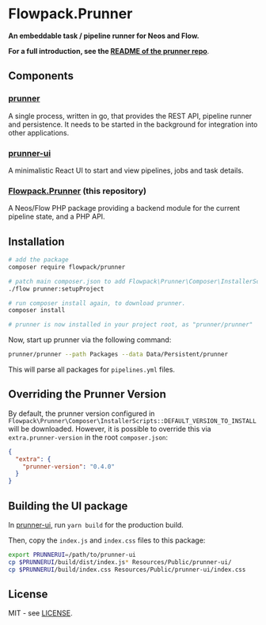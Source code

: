 # Flowpack.Prunner

**An embeddable task / pipeline runner for Neos and Flow.**

**For a full introduction, see the [README of the prunner repo](https://github.com/Flowpack/prunner)**.

## Components

### [prunner](https://github.com/Flowpack/prunner)

A single process, written in go, that provides the REST API, pipeline runner and persistence.
It needs to be started in the background for integration into other applications.

### [prunner-ui](https://github.com/Flowpack/prunner-ui)

A minimalistic React UI to start and view pipelines, jobs and task details.

### [Flowpack.Prunner](https://github.com/Flowpack/Flowpack.Prunner) (this repository)

A Neos/Flow PHP package providing a backend module for the current pipeline state, and a PHP API.

## Installation

```bash
# add the package
composer require flowpack/prunner

# patch main composer.json to add Flowpack\Prunner\Composer\InstallerScripts::postUpdateAndInstall to post-install-cmd and post-update-cmd 
./flow prunner:setupProject

# run composer install again, to download prunner.
composer install

# prunner is now installed in your project root, as "prunner/prunner"
```

Now, start up prunner via the following command:

```bash
prunner/prunner --path Packages --data Data/Persistent/prunner
```

This will parse all packages for `pipelines.yml` files. 

## Overriding the Prunner Version

By default, the prunner version configured in `Flowpack\Prunner\Composer\InstallerScripts::DEFAULT_VERSION_TO_INSTALL`
will be downloaded. However, it is possible to override this via `extra.prunner-version` in the root `composer.json`:

```json
{
  "extra": {
    "prunner-version": "0.4.0"
  }
}
```

## Building the UI package

In [prunner-ui](https://github.com/Flowpack/prunner-ui), run `yarn build`
for the production build.

Then, copy the `index.js` and `index.css` files to this package:

```bash
export PRUNNERUI=/path/to/prunner-ui
cp $PRUNNERUI/build/dist/index.js* Resources/Public/prunner-ui/
cp $PRUNNERUI/build/index.css Resources/Public/prunner-ui/index.css 
```

## License

MIT - see [LICENSE](LICENSE).